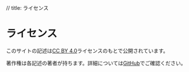 // title: ライセンス

# ライセンス

このサイトの記述は[CC BY 4.0](https://creativecommons.org/licenses/by/4.0/legalcode.ja)ライセンスのもとで公開されています。

著作権は各記述の著者が持ちます。詳細については[GitHub](https://uhyo/spec-masao)でご確認ください。
